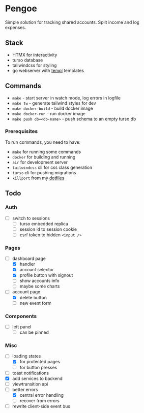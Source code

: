 # Pengoe

Simple solution for tracking shared accounts.
Split income and log expenses.

## Stack

- HTMX for interactivity
- turso database
- tailwindcss for styling
- go webserver with [templ](https://github.com/a-h/templ) templates

## Commands

- `make` - start server in watch mode, log errors in logfile
- `make tw` - generate tailwind styles for dev
- `make docker-build` - build docker image
- `make docker-run` - run docker image
- `make push db=<db-name>` - push schema to an empty turso db

### Prerequisites

To run commands, you need to have:

- `make` for running some commands
- `docker` for building and running
- `air` for development server
- `tailwindcss` cli for css class generation
- `turso` cli for pushing migrations
- `killport` from my [dotfiles](https://github.com/peterszarvas94/dots/blob/main/.local/bin/killport)

## Todo

### Auth

- [ ] switch to sessions
  - [ ] turso embedded replica
  - [ ] session id to session cookie
  - [ ] csrf token to hidden `<input />`

### Pages

- [ ] dashboard page
  - [x] handler
  - [x] account selector
  - [x] profile button with signout
  - [ ] show accounts info
  - [ ] maybe some charts
- [ ] account page
  - [x] delete button
  - [ ] new event form

### Components

- [ ] left panel
  - [ ] can be pinned

### Misc

- [ ] loading states
  - [x] for protected pages
  - [ ] for button presses
- [ ] toast notifications
- [x] add services to backend
- [ ] viewtransition api
- [ ] better errors
  - [x] central error handling
  - [ ] recover from errors
- [ ] rewrite client-side event bus
